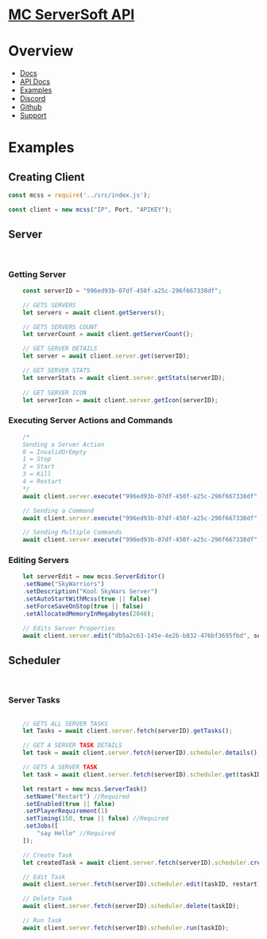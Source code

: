 # [MC ServerSoft API]("https://apidocs.mcserversoft.com")

# Overview
- [Docs]("https://docs.mcserversoft.com")
- [API Docs]("https://apidocs.mcserversoft.com")
- [Examples](#examples)
- [Discord]("https://discord.com/invite/DEn89PB")
- [Github]("https://github.com/mcserversoft")
- [Support]("https://ko-fi.com/fiahblade")

<h1 id="examples">Examples</h1>

## Creating Client 
```js
const mcss = require('../src/index.js');

const client = new mcss("IP", Port, "APIKEY");
```

## Server
</br>

### Getting Server
```js
    const serverID = "996ed93b-07df-450f-a25c-296f667338df"; 

    // GETS SERVERS 
    let servers = await client.getServers();

    // GETS SERVERS COUNT
    let serverCount = await client.getServerCount();

    // GET SERVER DETAILS
    let server = await client.server.get(serverID);

    // GET SERVER STATS
    let serverStats = await client.server.getStats(serverID);
    
    // GET SERVER ICON
    let serverIcon = await client.server.getIcon(serverID);    
```

### Executing Server Actions and Commands
```js
    /* 
    Sending a Server Action
    0 = InvalidOrEmpty
    1 = Stop
    2 = Start
    3 = Kill
    4 = Restart
    */
    await client.server.execute("996ed93b-07df-450f-a25c-296f667338df", 1);

    // Sending a Command
    await client.server.execute("996ed93b-07df-450f-a25c-296f667338df", "say Hello");

    // Sending Multiple Commands
    await client.server.execute("996ed93b-07df-450f-a25c-296f667338df", "say Hello", "say How is Everyone!");
```

### Editing Servers
```js
    let serverEdit = new mcss.ServerEditor()
    .setName("SkyWarriors")
    .setDescription("Kool SkyWars Server")
    .setAutoStartWithMcss(true || false)
    .setForceSaveOnStop(true || false)
    .setAllocatedMemoryInMegabytes(2048);

    // Edits Server Properties 
    await client.server.edit("db5a2c63-145e-4e2b-b832-476bf3695fbd", serverEdit);
```

## Scheduler
</br>

### Server Tasks
```js

    // GETS ALL SERVER TASKS
    let Tasks = await client.server.fetch(serverID).getTasks();

    // GET A SERVER TASK DETAILS
    let task = await client.server.fetch(serverID).scheduler.details();

    // GETS A SERVER TASK
    let task = await client.server.fetch(serverID).scheduler.get(taskID);

    let restart = new mcss.ServerTask()
    .setName("Restart") //Required
    .setEnabled(true || false)
    .setPlayerRequirement(1)
    .setTiming(150, true || false) //Required
    .setJobs([
        "say Hello" //Required
    ]);

    // Create Task
    let createdTask = await client.server.fetch(serverID).scheduler.create(restart);

    // Edit Task
    await client.server.fetch(serverID).scheduler.edit(taskID, restart);

    // Delete Task
    await client.server.fetch(serverID).scheduler.delete(taskID);

    // Run Task
    await client.server.fetch(serverID).scheduler.run(taskID);
```


